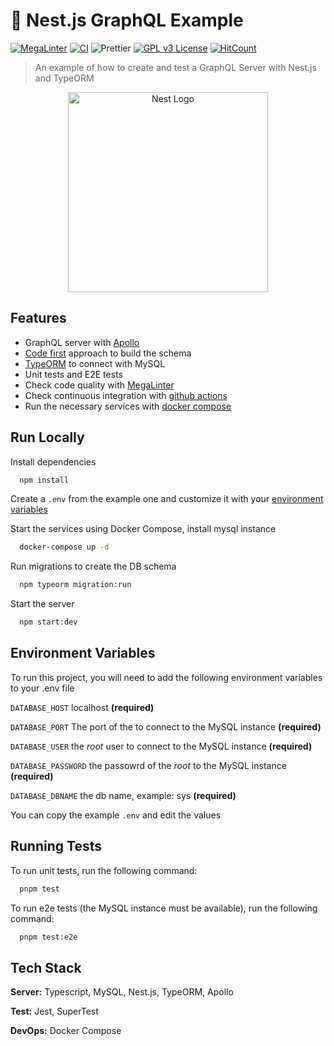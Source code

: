# 🎲 Nest.js GraphQL Example

[![MegaLinter](https://github.com/leosuncin/nest-graphql-example/workflows/MegaLinter/badge.svg?branch=master)](https://github.com/leosuncin/nest-graphql-example/actions/workflows/mega-linter.yml)
[![CI](https://github.com/leosuncin/nest-graphql-example/workflows/CI/badge.svg?branch=master)](https://github.com/leosuncin/nest-graphql-example/actions/workflows/ci.yml)
![Prettier](https://img.shields.io/badge/Code%20style-prettier-informational?logo=prettier&logoColor=white)
[![GPL v3 License](https://img.shields.io/badge/License-GPLv3-green.svg)](./LICENSE)
[![HitCount](https://hits.dwyl.com/leosuncin/nest-graphql-example.svg)](https://hits.dwyl.com/leosuncin/nest-graphql-example)

> An example of how to create and test a GraphQL Server with Nest.js and TypeORM

<p align="center">
  <a href="http://nestjs.com/" target="blank"><img src="https://nestjs.com/img/logo_text.svg" width="320" alt="Nest Logo" /></a>
</p>

## Features

- GraphQL server with [Apollo](https://www.apollographql.com/)
- [Code first](https://docs.nestjs.com/graphql/quick-start#code-first) approach to build the schema
- [TypeORM](https://typeorm.io/) to connect with MySQL
- Unit tests and E2E tests
- Check code quality with [MegaLinter](https://megalinter.github.io/latest/)
- Check continuous integration with [github actions](.github/workflows/ci.yml)
- Run the necessary services with [docker compose](https://docs.docker.com/compose/)

## Run Locally


Install dependencies

```bash
  npm install
```

Create a `.env` from the example one and customize it with your [environment variables](#environment-variables)

Start the services using Docker Compose, install mysql instance

```bash
  docker-compose up -d
```

Run migrations to create the DB schema

```bash
  npm typeorm migration:run
```

Start the server

```bash
  npm start:dev
```

## Environment Variables

To run this project, you will need to add the following environment variables to your .env file

`DATABASE_HOST` localhost **(required)**

`DATABASE_PORT` The port of the to connect to the MySQL instance **(required)**

`DATABASE_USER` the _root_ user to connect to the MySQL instance **(required)**

`DATABASE_PASSWORD` the passowrd of the _root_ to the MySQL instance **(required)**

`DATABASE_DBNAME` the db name, example: sys **(required)**

You can copy the example `.env` and edit the values


## Running Tests

To run unit tests, run the following command:

```bash
  pnpm test
```

To run e2e tests (the MySQL instance must be available), run the following command:

```bash
  pnpm test:e2e
```

## Tech Stack

**Server:** Typescript, MySQL, Nest.js, TypeORM, Apollo

**Test:** Jest, SuperTest

**DevOps:** Docker Compose
